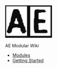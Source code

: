 <!-- Logo -->
<a href="#/" title="" class="active"><img src="logo.png" alt=""></a>

<!-- Title -->
AE Modular Wiki

* [Modules](/modules/)
* [Getting Started](/getting-started.md)